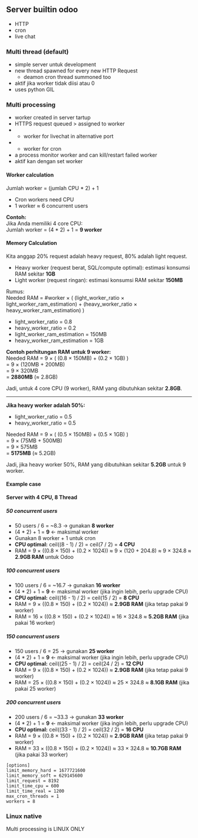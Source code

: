 ## Server builtin odoo

- HTTP
- cron
- live chat

### Multi thread (default)
- simple server untuk development
- new thread spawned for every new HTTP Request
    - deamon cron thread summoned too
- aktif jika worker tidak diisi atau 0
- uses python GIL

### Multi processing
- worker created in server tartup
- HTTPS request queued > assigned to worker
- + worker for livechat in alternative port
- + worker for cron
- a process monitor worker and can kill/restart failed worker
- aktif kan dengan set worker

#### Worker calculation
Jumlah worker = (jumlah CPU * 2) + 1  

- Cron workers need CPU
- 1 worker ≈ 6 concurrent users

**Contoh:**  
Jika Anda memiliki 4 core CPU:  
Jumlah worker = (4 * 2) + 1 = **9 worker**

#### Memory Calculation
Kita anggap 20% request adalah heavy request, 80% adalah light request.

- Heavy worker (request berat, SQL/compute optimal): estimasi konsumsi RAM sekitar **1GB**
- Light worker (request ringan): estimasi konsumsi RAM sekitar **150MB**

Rumus:  
Needed RAM = #worker × ( (light_worker_ratio × light_worker_ram_estimation) + (heavy_worker_ratio × heavy_worker_ram_estimation) )

- light_worker_ratio = 0.8
- heavy_worker_ratio = 0.2
- light_worker_ram_estimation = 150MB
- heavy_worker_ram_estimation = 1GB

**Contoh perhitungan RAM untuk 9 worker:**  
Needed RAM = 9 × ( (0.8 × 150MB) + (0.2 × 1GB) )  
= 9 × (120MB + 200MB)  
= 9 × 320MB  
= **2880MB** (≈ 2.8GB)

Jadi, untuk 4 core CPU (9 worker), RAM yang dibutuhkan sekitar **2.8GB**.

---

**Jika heavy worker adalah 50%:**

- light_worker_ratio = 0.5
- heavy_worker_ratio = 0.5

Needed RAM = 9 × ( (0.5 × 150MB) + (0.5 × 1GB) )  
= 9 × (75MB + 500MB)  
= 9 × 575MB  
= **5175MB** (≈ 5.2GB)

Jadi, jika heavy worker 50%, RAM yang dibutuhkan sekitar **5.2GB** untuk 9 worker.

#### Example case

**Server with 4 CPU, 8 Thread**

##### 50 concurrent users

- 50 users / 6 = ~8.3 → gunakan **8 worker**
- (4 * 2) + 1 = **9** ← maksimal worker
- Gunakan 8 worker + 1 untuk cron
- **CPU optimal:** ceil((8 - 1) / 2) = ceil(7 / 2) = **4 CPU**
- RAM = 9 × ((0.8 × 150) + (0.2 × 1024)) ≈ 9 × (120 + 204.8) ≈ 9 × 324.8 ≈ **2.9GB RAM** untuk Odoo

##### 100 concurrent users

- 100 users / 6 = ~16.7 → gunakan **16 worker**
- (4 * 2) + 1 = **9** ← maksimal worker (jika ingin lebih, perlu upgrade CPU)
- **CPU optimal:** ceil((16 - 1) / 2) = ceil(15 / 2) = **8 CPU**
- RAM = 9 × ((0.8 × 150) + (0.2 × 1024)) ≈ **2.9GB RAM** (jika tetap pakai 9 worker)
- RAM = 16 × ((0.8 × 150) + (0.2 × 1024)) ≈ 16 × 324.8 ≈ **5.2GB RAM** (jika pakai 16 worker)

##### 150 concurrent users

- 150 users / 6 = 25 → gunakan **25 worker**
- (4 * 2) + 1 = **9** ← maksimal worker (jika ingin lebih, perlu upgrade CPU)
- **CPU optimal:** ceil((25 - 1) / 2) = ceil(24 / 2) = **12 CPU**
- RAM = 9 × ((0.8 × 150) + (0.2 × 1024)) ≈ **2.9GB RAM** (jika tetap pakai 9 worker)
- RAM = 25 × ((0.8 × 150) + (0.2 × 1024)) ≈ 25 × 324.8 ≈ **8.1GB RAM** (jika pakai 25 worker)

##### 200 concurrent users

- 200 users / 6 = ~33.3 → gunakan **33 worker**
- (4 * 2) + 1 = **9** ← maksimal worker (jika ingin lebih, perlu upgrade CPU)
- **CPU optimal:** ceil((33 - 1) / 2) = ceil(32 / 2) = **16 CPU**
- RAM = 9 × ((0.8 × 150) + (0.2 × 1024)) ≈ **2.9GB RAM** (jika tetap pakai 9 worker)
- RAM = 33 × ((0.8 × 150) + (0.2 × 1024)) ≈ 33 × 324.8 ≈ **10.7GB RAM** (jika pakai 33 worker)

```
[options]
limit_memory_hard = 1677721600
limit_memory_soft = 629145600
limit_request = 8192
limit_time_cpu = 600
limit_time_real = 1200
max_cron_threads = 1
workers = 8
```

### Linux native
Multi processing is LINUX ONLY

